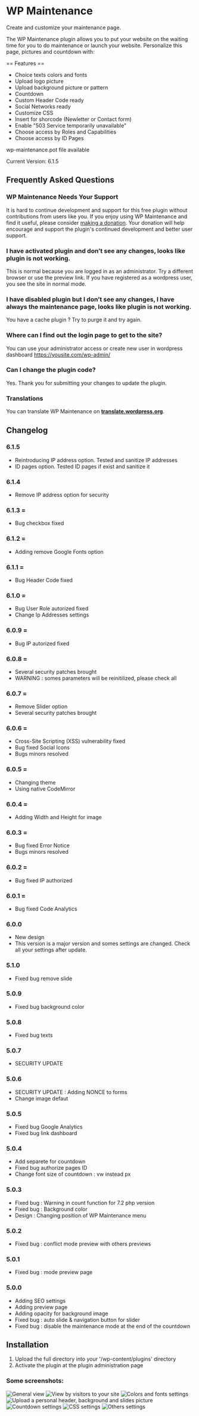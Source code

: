 # WP Maintenance

Create and customize your maintenance page.

The WP Maintenance plugin allows you to put your website on the waiting time for you to do maintenance or launch your website. Personalize this page, pictures and countdown with:

== Features ==
- Choice texts colors and fonts
- Upload logo picture
- Upload background picture or pattern
- Countdown
- Custom Header Code ready
- Social Networks ready
- Customize CSS
- Insert for shorcode (Newletter or Contact form)
- Enable "503 Service temporarily unavailable"
- Choose access by Roles and Capabilities
- Choose access by ID Pages

wp-maintenance.pot file available

Current Version:  6.1.5

## Frequently Asked Questions

### WP Maintenance Needs Your Support

It is hard to continue development and support for this free plugin without contributions from users like you. If you enjoy using WP Maintenance and find it useful, please consider <a href="https://www.paypal.me/RestezConnectes/25">making a donation</a>. Your donation will help encourage and support the plugin's continued development and better user support.

### I have activated plugin and don’t see any changes, looks like plugin is not working.
This is normal because you are logged in as an administrator. Try a different browser or use the preview link. If you have registered as a wordpress user, you see the site in normal mode.

###  I have disabled plugin but I don’t see any changes, I have always the maintenance page, looks like plugin is not working.
You have a cache plugin ? Try to purge it and try again.

### Where can I find out the login page to get to the site?
You can use your administrator access or create new user in wordpress dashboard
https://yousite.com/wp-admin/

### Can I change the plugin code?

Yes. Thank you for submitting your changes to update the plugin.

### Translations

You can translate WP Maintenance on [__translate.wordpress.org__](https://translate.wordpress.org/projects/wp-plugins/wp-maintenance).

## Changelog

### 6.1.5
* Reintroducing IP address option. Tested and sanitize IP addresses
* ID pages option. Tested ID pages if exist and sanitize it 


### 6.1.4
* Remove IP address option for security

### 6.1.3 =
* Bug checkbox fixed

### 6.1.2 =
* Adding remove Google Fonts option

### 6.1.1 =
* Bug Header Code fixed

### 6.1.0 =
* Bug User Role autorized fixed
* Change Ip Addresses settings

### 6.0.9 =
* Bug IP autorized fixed

### 6.0.8 =
* Several security patches brought
* WARNING : somes parameters will be reinitilized, please check all

### 6.0.7 =
* Remove Slider option
* Several security patches brought

### 6.0.6 =
* Cross-Site Scripting (XSS) vulnerability fixed
* Bug fixed Social Icons
* Bugs minors resolved

### 6.0.5 =
* Changing theme
* Using native CodeMirror

### 6.0.4 =
* Adding Width and Height for image

### 6.0.3 =
* Bug fixed Error Notice
* Bugs minors resolved

### 6.0.2 =
* Bug fixed IP authorized

### 6.0.1 =
* Bug fixed Code Analytics

### 6.0.0
* New design
* This version is a major version and somes settings are changed. Check all your settings after update.

### 5.1.0
* Fixed bug remove slide

### 5.0.9
* Fixed bug background color

### 5.0.8
* Fixed bug texts

### 5.0.7
* SECURITY UPDATE

### 5.0.6
* SECURITY UPDATE : Adding NONCE to forms
* Change image defaut

### 5.0.5
* Fixed bug Google Analytics
* Fixed bug link dashboard

### 5.0.4
* Add separete for countdown
* Fixed bug authorize pages ID
* Change font size of countdown : vw instead px

### 5.0.3
* Fixed bug : Warning in count function for 7.2 php version
* Fixed bug : Background color
* Design : Changing position of WP Maintenance menu

### 5.0.2
* Fixed bug : conflict mode preview with others previews

### 5.0.1
* Fixed bug : mode preview page

### 5.0.0
* Adding SEO settings
* Adding preview page
* Adding opacity for background image
* Fixed bug : auto slide & navigation button for slider
* Fixed bug : disable the maintenance mode at the end of the countdown


## Installation
1. Upload the full directory into your '/wp-content/plugins' directory
2. Activate the plugin at the plugin administration page

### Some screenshots:

![General view](https://madeby.restezconnectes.fr/plugins/wp-maintenance/screenshot-1.png)
![View by visitors to your site](https://madeby.restezconnectes.fr/plugins/wp-maintenance/screenshot-2.png)
![Colors and fonts settings](https://madeby.restezconnectes.fr/plugins/wp-maintenance/screenshot-3.png)
![Upload a personal header, background and slides picture](https://madeby.restezconnectes.fr/plugins/wp-maintenance/screenshot-4.png)
![Countdown settings](https://madeby.restezconnectes.fr/plugins/wp-maintenance/screenshot-5.png)
![CSS settings](https://madeby.restezconnectes.fr/plugins/wp-maintenance/screenshot-6.png)
![Others settings](https://madeby.restezconnectes.fr/plugins/wp-maintenance/screenshot-7.png)
